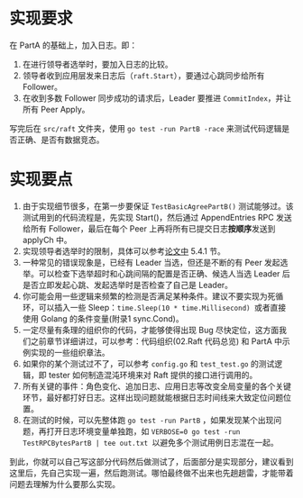 # 实现要求

在 PartA 的基础上，加入日志。即：

1. 在进行领导者选举时，要加入日志的比较。
2. 领导者收到应用层发来日志后（`raft.Start`），要通过心跳同步给所有 Follower。
3. 在收到多数 Follower 同步成功的请求后，Leader 要推进 `CommitIndex`，并让所有 Peer Apply。

写完后在 `src/raft` 文件夹，使用 `go test -run PartB -race` 来测试代码逻辑是否正确、是否有数据竞态。

# 实现要点

1. 由于实现细节很多，在第一步要保证 `TestBasicAgreePartB()` 测试能够过。该测试用到的代码流程是，先实现 Start()，然后通过 AppendEntries RPC 发送给所有 Follower，最后在每个 Peer 上再将所有已提交日志**按顺序**发送到 applyCh 中。
2. 实现领导者选举时的限制，具体可以参考[论文中](https://raft.github.io/raft.pdf) 5.4.1 节。
3. 一种常见的错误现象是，已经有 Leader 当选，但还是不断的有 Peer 发起选举。可以检查下选举超时和心跳间隔的配置是否正确、候选人当选 Leader 后是否立即发起心跳、发起选举时是否检查了自己是 Leader。
4. 你可能会用一些逻辑来频繁的检测是否满足某种条件。建议不要实现为死循环，可以插入一些 Sleep：`time.Sleep(10 * time.Millisecond) `或者直接使用 Golang 的条件变量(附录1 sync.Cond)。
5. 一定尽量有条理的组织你的代码，才能够使得出现 Bug 尽快定位，这方面我们之前章节详细讲过，可以参考：代码组织(02.Raft 代码总览) 和 PartA 中示例实现的一些组织章法。
6. 如果你的某个测试过不了，可以参考 `config.go` 和 `test_test.go` 的测试逻辑，即 tester 如何制造混沌环境来对 Raft 提供的接口进行调用的。
7. 所有关键的事件：角色变化、追加日志、应用日志等改变全局变量的各个关键环节，最好都打好日志。这样出现问题就能根据日志时间线来大致定位问题位置。
8. 在测试的时候，可以先整体跑 `go test -run PartB` ，如果发现某个出现问题，再打开日志环境变量单独跑，如 `VERBOSE=0 go test -run TestRPCBytesPartB | tee out.txt `以避免多个测试用例日志混在一起。

到此，你就可以自己写这部分代码然后做测试了，后面部分是实现部分，建议看到这里后，先自己实现一遍，然后跑测试。哪怕最终做不出来也先趟趟雷，才能带着问题去理解为什么要那么实现。